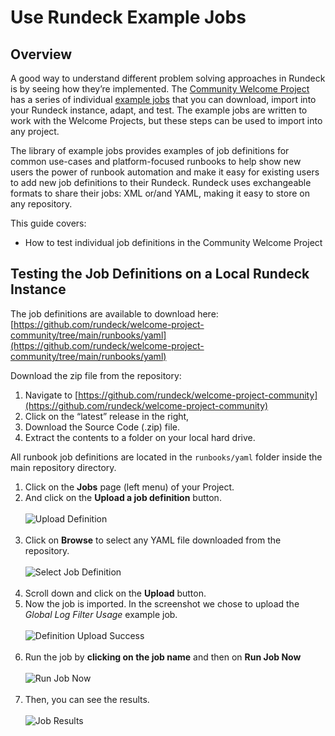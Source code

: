 # Use Rundeck Example Jobs

## Overview

A good way to understand different problem solving approaches in Rundeck is by seeing how they’re implemented. The [Community Welcome Project](https://github.com/rundeck/welcome-project-community) has a series of individual [example jobs](https://github.com/rundeck/welcome-project-community/tree/main/runbooks/yaml) that you can download, import into your Rundeck instance, adapt, and test.  The example jobs are written to work with the Welcome Projects, but these steps can be used to import into any project.

The library of example jobs provides examples of job definitions for common use-cases and platform-focused runbooks to help show new users the power of runbook automation and make it easy for existing users to add new job definitions to their Rundeck. Rundeck uses exchangeable formats to share their jobs: XML or/and YAML, making it easy to store on any repository.

This guide covers:
*   How to test individual job definitions in the Community Welcome Project

## Testing the Job Definitions on a Local Rundeck Instance

The job definitions are available to download here: [https://github.com/rundeck/welcome-project-community/tree/main/runbooks/yaml](https://github.com/rundeck/welcome-project-community/tree/main/runbooks/yaml)

Download the zip file from the repository:

1. Navigate to [https://github.com/rundeck/welcome-project-community](https://github.com/rundeck/welcome-project-community)
2. Click on the “latest” release in the right,
3. Download the Source Code (.zip) file.
4. Extract the contents to a folder on your local hard drive.

All runbook job definitions are located in the `runbooks/yaml` folder inside the main repository directory.

1. Click on the **Jobs** page (left menu) of your Project.
1. And click on the **Upload a job definition** button.
    <br><br>![Upload Definition](/assets/img/howto-jobs-uploaddef.png)<br><br>
1. Click on **Browse** to select any YAML file downloaded from the repository.
    <br><br>![Select Job Definition](/assets/img/howto-browse-jobdef.png)<br><br>
1. Scroll down and click on the **Upload** button.
1. Now the job is imported. In the screenshot we chose to upload the _Global Log Filter Usage_ example job.
    <br><br>![Definition Upload Success](/assets/img/howto-jobdef-success.png)<br><br>
1. Run the job by **clicking on the job name** and then on **Run Job Now**
    <br><br>![Run Job Now](/assets/img/howto-jobdefs-runjobnow.png)<br><br>
1. Then, you can see the results.
    <br><br>![Job Results](/assets/img/howto-jobdef-jobresults.png)<br><br>

